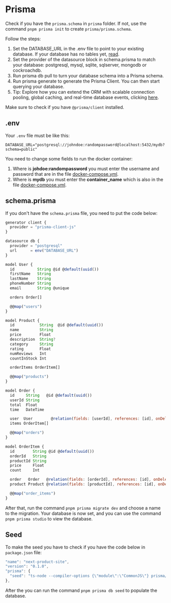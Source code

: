 # Prisma

Check if you have the `prisma.schema` in `prisma` folder. If not, use the command `pnpm prisma init` to create `prisma/prisma.schema`.

Follow the steps:

1. Set the DATABASE_URL in the .env file to point to your existing database. If your database has no tables yet, [read](https://pris.ly/d/getting-started).
2. Set the provider of the datasource block in schema.prisma to match your database: postgresql, mysql, sqlite, sqlserver, mongodb or cockroachdb.
3. Run prisma db pull to turn your database schema into a Prisma schema.
4. Run prisma generate to generate the Prisma Client. You can then start querying your database.
5. Tip: Explore how you can extend the ORM with scalable connection pooling, global caching, and real-time database events, clicking [here](https://pris.ly/cli/beyond-orm).

Make sure to check if you have `@prisma/client` installed.

## .env

Your `.env` file must be like this:

```
DATABASE_URL="postgresql://johndoe:randompassword@localhost:5432/mydb?schema=public"
```

You need to change some fields to run the docker container:

1. Where is **johdoe:randompassword** you must enter the username and password that are in the file [docker-compose.yml](./../../../infra/docker-compose.yml).
2. Where is **mydb** you must enter the **container_name** which is also in the file [docker-compose.yml](./../../../infra/docker-compose.yml).

## schema.prisma

If you don't have the `schema.prisma` file, you need to put the code below:

```js
generator client {
  provider = "prisma-client-js"
}

datasource db {
  provider = "postgresql"
  url      = env("DATABASE_URL")
}

model User {
  id          String @id @default(uuid())
  firstName   String
  lastName    String
  phoneNumber String
  email       String @unique

  orders Order[]

  @@map("users")
}

model Product {
  id           String  @id @default(uuid())
  name         String
  price        Float
  description  String?
  category     String
  rating       Float
  numReviews   Int
  countInStock Int

  orderItems OrderItem[]

  @@map("products")
}

model Order {
  id     String   @id @default(uuid())
  userId String
  total  Float
  time   DateTime

  user  User        @relation(fields: [userId], references: [id], onDelete: Cascade)
  items OrderItem[]

  @@map("orders")
}

model OrderItem {
  id        String @id @default(uuid())
  orderId   String
  productId String
  price     Float
  count     Int

  order   Order   @relation(fields: [orderId], references: [id], onDelete: Cascade)
  product Product @relation(fields: [productId], references: [id], onDelete: Cascade)

  @@map("order_items")
}
```

After that, run the command `pnpm prisma migrate dev` and choose a name to the migration.
Your database is now set, and you can use the command `pnpm prisma studio` to view the database.

## Seed

To make the seed you have to check if you have the code below in `package.json` file:

```js
"name": "next-product-site",
"version": "0.1.0",
"prisma": {
  "seed": "ts-node --compiler-options {\"module\":\"CommonJS\"} prisma/seed.ts"
},
```

After the you can run the command `pnpm prisma db seed` to populate the database.
